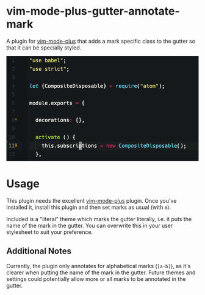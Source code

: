 # vim-mode-plus-gutter-annotate-mark

A plugin for [vim-mode-plus][1] that adds a mark specific class to the gutter so that it can be specially styled.

![Screenshot](https://raw.githubusercontent.com/adityavm/vmp-gutter-annotate-mark/master/screenshot.png)

# Usage

This plugin needs the excellent [vim-mode-plus][1] plugin. Once you've installed it, install this plugin and then set marks as usual (with `m`).

Included is a "literal" theme which marks the gutter literally, i.e. it puts the name of the mark in the gutter. You can overwrite this in your user stylesheet to suit your preference.

## Additional Notes

Currently, the plugin only annotates for alphabetical marks (`[a-b]`), as it's clearer when putting the name of the mark in the gutter. Future themes and settings could potentially allow more or all marks to be annotated in the gutter.

[1]: https://github.com/t9md/atom-vim-mode-plus
